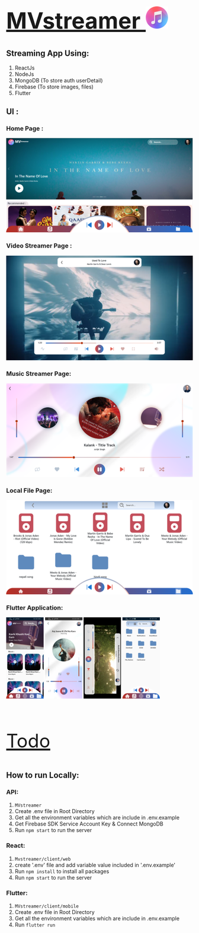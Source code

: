 [<h1 style="font-size:60px; width:100%;">MVstreamer <img src="./appicon.png" style="width:60px;" alt="app Icon"/></h1>](./appicon.png)
## Streaming App Using:
1. ReactJs
2. NodeJs 
3. MongoDB (To store auth userDetail)
4. Firebase (To store images, files)
5. Flutter


## UI :
### Home Page :
[<img src="design/Home_Page.png" alt="webHome"></img>](design/Home_Page.png)
### Video Streamer Page :
[<img src="design/VideoPlayer.png" alt="webVplayer"></img>](design/VideoPlayer.png)
### Music Streamer Page:
[<img src="design/MusicPlayer_Page.png" alt="webMPlayer"></img>](design/MusicPlayer_Page.png)
### Local File Page:
[<img src="design/Local_Page.png" alt="webMPlayer"></img>](design/Local_Page.png)

### Flutter Application:

[<img src="design/mobile_home_page.jpg" style="width:20%;" alt="mobileHome"></img>](design/mobile_home_page.jpg)
[<img src="design/mobile_musicPlayer.jpg" style="width:20%;" alt="mobileMPlayer"></img>](design/mobile_musicPlayer.jpg)
[<img src="design/mobile_videoPlayer.jpg" style="width:20%;" alt="mobileVPlayer"></img>](design/mobile_videoPlayer.jpg)
[<img src="design/mobile_local_screen.jpg" style="width:20%;" alt="mobileVPlayer"></img>](design/mobile_local_screen.jpg)

<br/>

[<p style="font-size:50px;">Todo</p>](todo.md "Todo")

## How to run Locally:

### API:
1. `MVstreamer`
2. Create .env file in Root Directory
3. Get all the environment variables which are include in .env.example
4. Get Firebase SDK Service Account Key & Connect MongoDB
5. Run `npm start` to run the server

### React:
1. `Mvstreamer/client/web`
2. create '.env' file and add variable value included in '.env.example'
3. Run `npm install` to install all packages
4. Run `npm start` to run the server

### Flutter:
1. `MVstreamer/client/mobile`
2. Create .env file in Root Directory
3. Get all the environment variables which are include in .env.example
4. Run `flutter run` 